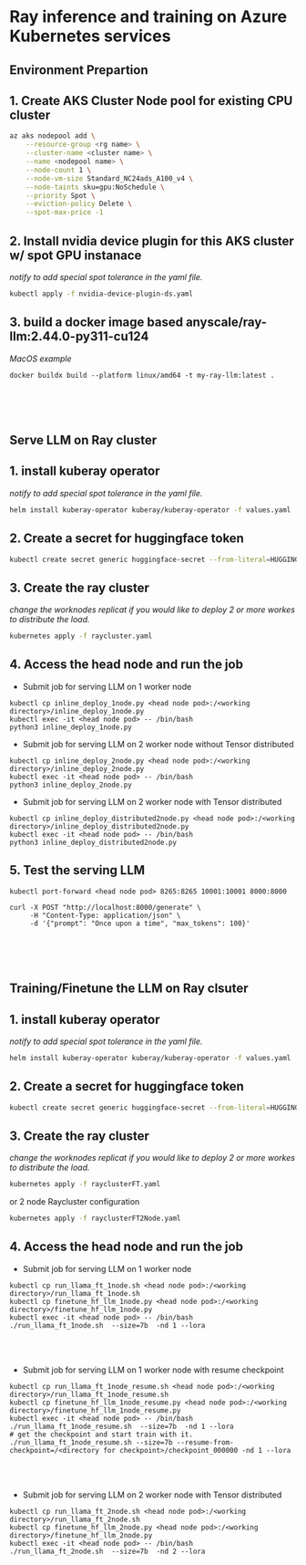 # Ray inference and training on Azure Kubernetes services #


## Environment Prepartion ##
## 1. Create AKS Cluster Node pool for existing CPU cluster ##
```bash
az aks nodepool add \
    --resource-group <rg name> \
    --cluster-name <cluster name> \
    --name <nodepool name> \
    --node-count 1 \
    --node-vm-size Standard_NC24ads_A100_v4 \
    --node-taints sku=gpu:NoSchedule \
    --priority Spot \
    --eviction-policy Delete \
    --spot-max-price -1
```

## 2. Install nvidia device plugin for this AKS cluster w/ spot GPU instanace

*notify to add special spot tolerance in the yaml file.*
 ```bash
kubectl apply -f nvidia-device-plugin-ds.yaml
```

## 3. build a docker image based anyscale/ray-llm:2.44.0-py311-cu124 ##
*MacOS example*
```
docker buildx build --platform linux/amd64 -t my-ray-llm:latest .
```
<br>
<br>
<br>

## Serve LLM on Ray cluster ##

## 1. install kuberay operator ##
*notify to add special spot tolerance in the yaml file.*
```bash
helm install kuberay-operator kuberay/kuberay-operator -f values.yaml
```

## 2. Create a secret for huggingface token ##
```bash
kubectl create secret generic huggingface-secret --from-literal=HUGGING_FACE_HUB_TOKEN=<your token>
```

## 3.  Create the ray cluster ##
*change the worknodes replicat if you would like to deploy 2 or more workes to distribute the load.*
```bash
kubernetes apply -f raycluster.yaml
```

## 4. Access the head node and run the job ##
* Submit job for serving LLM on 1 worker node
```
kubectl cp inline_deploy_1node.py <head node pod>:/<working directory>/inline_deploy_1node.py
kubectl exec -it <head node pod> -- /bin/bash
python3 inline_deploy_1node.py
```

* Submit job for serving LLM on 2 worker node without Tensor distributed
```
kubectl cp inline_deploy_2node.py <head node pod>:/<working directory>/inline_deploy_2node.py
kubectl exec -it <head node pod> -- /bin/bash
python3 inline_deploy_2node.py
```

* Submit job for serving LLM on 2 worker node with Tensor distributed
```
kubectl cp inline_deploy_distributed2node.py <head node pod>:/<working directory>/inline_deploy_distributed2node.py
kubectl exec -it <head node pod> -- /bin/bash
python3 inline_deploy_distributed2node.py
```

## 5. Test the serving LLM  ##
```
kubectl port-forward <head node pod> 8265:8265 10001:10001 8000:8000

curl -X POST "http://localhost:8000/generate" \
     -H "Content-Type: application/json" \
     -d '{"prompt": "Once upon a time", "max_tokens": 100}'

```
<br>
<br>
<br>

## Training/Finetune the LLM on Ray clsuter ##
## 1. install kuberay operator ##
*notify to add special spot tolerance in the yaml file.*
```bash
helm install kuberay-operator kuberay/kuberay-operator -f values.yaml
```

## 2. Create a secret for huggingface token ##
```bash
kubectl create secret generic huggingface-secret --from-literal=HUGGING_FACE_HUB_TOKEN=<your token>
```

## 3.  Create the ray cluster ##
*change the worknodes replicat if you would like to deploy 2 or more workes to distribute the load.*
```bash
kubernetes apply -f rayclusterFT.yaml
```
or 2 node Raycluster configuration
```bash
kubernetes apply -f rayclusterFT2Node.yaml
```

## 4. Access the head node and run the job ##
* Submit job for serving LLM on 1 worker node
```
kubectl cp run_llama_ft_1node.sh <head node pod>:/<working directory>/run_llama_ft_1node.sh
kubectl cp finetune_hf_llm_1node.py <head node pod>:/<working directory>/finetune_hf_llm_1node.py
kubectl exec -it <head node pod> -- /bin/bash
./run_llama_ft_1node.sh  --size=7b  -nd 1 --lora
```
<br>
<br>

* Submit job for serving LLM on 1 worker node with resume checkpoint
```
kubectl cp run_llama_ft_1node_resume.sh <head node pod>:/<working directory>/run_llama_ft_1node_resume.sh
kubectl cp finetune_hf_llm_1node_resume.py <head node pod>:/<working directory>/finetune_hf_llm_1node_resume.py
kubectl exec -it <head node pod> -- /bin/bash
./run_llama_ft_1node_resume.sh  --size=7b  -nd 1 --lora
# get the checkpoint and start train with it.
./run_llama_ft_1node_resume.sh --size=7b --resume-from-checkpoint=/<directory for checkpoint>/checkpoint_000000 -nd 1 --lora
```
<br>
<br>

* Submit job for serving LLM on 2 worker node with Tensor distributed
```
kubectl cp run_llama_ft_2node.sh <head node pod>:/<working directory>/run_llama_ft_2node.sh
kubectl cp finetune_hf_llm_2node.py <head node pod>:/<working directory>/finetune_hf_llm_2node.py
kubectl exec -it <head node pod> -- /bin/bash
./run_llama_ft_2node.sh  --size=7b  -nd 2 --lora
```
